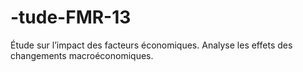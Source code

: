 # -tude-FMR-13
Étude sur l’impact des facteurs économiques. Analyse les effets des changements macroéconomiques.
